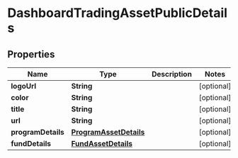 # DashboardTradingAssetPublicDetails

## Properties
Name | Type | Description | Notes
------------ | ------------- | ------------- | -------------
**logoUrl** | **String** |  |  [optional]
**color** | **String** |  |  [optional]
**title** | **String** |  |  [optional]
**url** | **String** |  |  [optional]
**programDetails** | [**ProgramAssetDetails**](ProgramAssetDetails.md) |  |  [optional]
**fundDetails** | [**FundAssetDetails**](FundAssetDetails.md) |  |  [optional]
